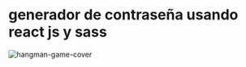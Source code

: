 # generador de contraseña usando react js y sass
![hangman-game-cover](https://raw.githubusercontent.com/alvaro-bm18/generador-de-contrasenia-react-js-sass/master/screenshot/GEN_PASS_cover.png)
